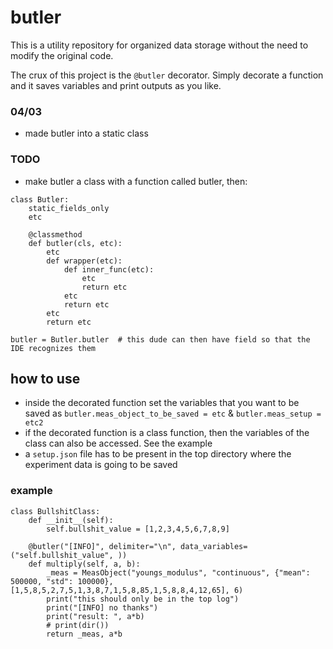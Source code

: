 # butler
This is a utility repository for organized data storage without the need to modify the original code.

The crux of this project is the `@butler` decorator. Simply decorate a function and it saves variables and print outputs as you like.

### 04/03
- made butler into a static class

### TODO
- make butler a class with a function called butler, then:
```
class Butler:
    static_fields_only
    etc
    
    @classmethod
    def butler(cls, etc):
        etc
        def wrapper(etc):
            def inner_func(etc):
                etc
                return etc
            etc
            return etc
        etc
        return etc

butler = Butler.butler  # this dude can then have field so that the IDE recognizes them
```

## how to use
- inside the decorated function set the variables that you want to be saved as `butler.meas_object_to_be_saved = etc` & `butler.meas_setup = etc2`
- if the decorated function is a class function, then the variables of the class can also be accessed. See the example
- a `setup.json` file has to be present in the top directory where the experiment data is going to be saved


### example
```
class BullshitClass:
    def __init__(self):
        self.bullshit_value = [1,2,3,4,5,6,7,8,9]

    @butler("[INFO]", delimiter="\n", data_variables=("self.bullshit_value", ))
    def multiply(self, a, b):
        _meas = MeasObject("youngs_modulus", "continuous", {"mean": 500000, "std": 100000}, [1,5,8,5,2,7,5,1,3,8,7,1,5,8,85,1,5,8,8,4,12,65], 6)
        print("this should only be in the top log")
        print("[INFO] no thanks")
        print("result: ", a*b)
        # print(dir())
        return _meas, a*b

```

